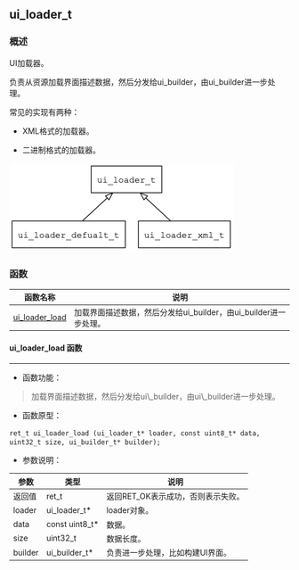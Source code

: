 ## ui\_loader\_t
### 概述

 UI加载器。

 负责从资源加载界面描述数据，然后分发给ui\_builder，由ui\_builder进一步处理。

 常见的实现有两种：

 * XML格式的加载器。

 * 二进制格式的加载器。

 ![image](images/ui_loader_t_0.png)



### 函数
<p id="ui_loader_t_methods">

| 函数名称 | 说明 | 
| -------- | ------------ | 
| <a href="#ui_loader_t_ui_loader_load">ui\_loader\_load</a> | 加载界面描述数据，然后分发给ui\_builder，由ui\_builder进一步处理。 |
#### ui\_loader\_load 函数
-----------------------

* 函数功能：

> <p id="ui_loader_t_ui_loader_load"> 加载界面描述数据，然后分发给ui\_builder，由ui\_builder进一步处理。






* 函数原型：

```
ret_t ui_loader_load (ui_loader_t* loader, const uint8_t* data, uint32_t size, ui_builder_t* builder);
```

* 参数说明：

| 参数 | 类型 | 说明 |
| -------- | ----- | --------- |
| 返回值 | ret\_t | 返回RET\_OK表示成功，否则表示失败。 |
| loader | ui\_loader\_t* | loader对象。 |
| data | const uint8\_t* | 数据。 |
| size | uint32\_t | 数据长度。 |
| builder | ui\_builder\_t* | 负责进一步处理，比如构建UI界面。 |
